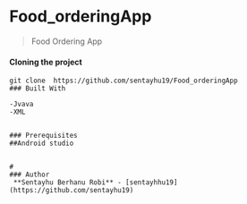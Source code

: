 # Food_orderingApp
>Food Ordering App

#### Cloning the project
```
git clone  https://github.com/sentayhu19/Food_orderingApp 
### Built With

-Jvava
-XML


### Prerequisites
##Android studio


#
### Author
 **Sentayhu Berhanu Robi** - [sentayhhu19](https://github.com/sentayhu19)
